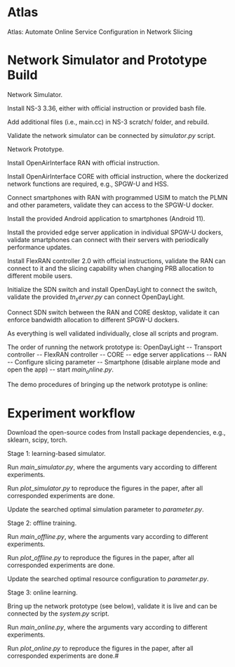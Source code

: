 # Atlas
Atlas: Automate Online Service Configuration in Network Slicing



# Network Simulator and Prototype Build

Network Simulator.


Install NS-3 3.36, either with official instruction or provided bash file.


Add additional files (i.e., main.cc) in NS-3 scratch/ folder, and rebuild.

Validate the network simulator can be connected by $simulator.py$ script.


Network Prototype.

Install OpenAirInterface RAN with official instruction.

Install OpenAirInterface CORE with official instruction, where the dockerized network functions are required, e.g., SPGW-U and HSS.

Connect smartphones with RAN with programmed USIM to match the PLMN and other parameters, validate they can access to the SPGW-U docker.

Install the provided Android application to smartphones (Android 11).

Install the provided edge server application in individual SPGW-U dockers, validate smartphones can connect with their servers with periodically performance updates.

Install FlexRAN controller 2.0 with official instructions, validate the RAN can connect to it and the slicing capability when changing PRB allocation to different mobile users.

Initialize the SDN switch and install OpenDayLight to connect the switch, validate the provided $tn_server.py$ can connect OpenDayLight.

Connect SDN switch between the RAN and CORE desktop, validate it can enforce bandwidth allocation to different SPGW-U dockers.

As everything is well validated individually, close all scripts and program.

The order of running the network prototype is: OpenDayLight -- Transport controller -- FlexRAN controller -- CORE -- edge server applications -- RAN -- Configure slicing parameter -- Smartphone (disable airplane mode and open the app) -- start $main_online.py$.

The demo procedures of bringing up the network prototype is online: 




# Experiment workflow


Download the open-source codes from 
Install package dependencies, e.g., sklearn, scipy, torch.


Stage 1: learning-based simulator.

Run $main\_simulator.py$, where the arguments vary according to different experiments.

Run $plot\_simulator.py$ to reproduce the figures in the paper, after all corresponded experiments are done.

Update the searched optimal simulation parameter to $parameter.py$.


Stage 2: offline training.

Run $main\_offline.py$, where the arguments vary according to different experiments.

Run $plot\_offline.py$ to reproduce the figures in the paper, after all corresponded experiments are done.

Update the searched optimal resource configuration to $parameter.py$.


Stage 3: online learning.

Bring up the network prototype (see below), validate it is live and can be connected by the $system.py$ script.

Run $main\_online.py$, where the arguments vary according to different experiments.

Run $plot\_online.py$ to reproduce the figures in the paper, after all corresponded experiments are done.# 